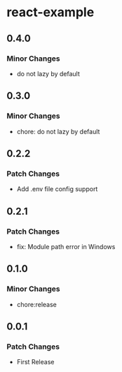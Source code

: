 # react-example

## 0.4.0

### Minor Changes

- do not lazy by default

## 0.3.0

### Minor Changes

- chore: do not lazy by default

## 0.2.2

### Patch Changes

- Add .env file config support

## 0.2.1

### Patch Changes

- fix: Module path error in Windows

## 0.1.0

### Minor Changes

- chore:release

## 0.0.1

### Patch Changes

- First Release
